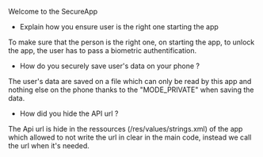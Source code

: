 Welcome to the SecureApp

- Explain how you ensure user is the right one starting the app

To make sure that the person is the right one, on starting the app, to unlock the app,
the user has to pass a biometric authentification.



- How do you securely save user's data on your phone ?

The user's data are saved on a file which can only be read by this app and nothing else
on the phone thanks to the "MODE_PRIVATE" when saving the data.


- How did you hide the API url ?

The Api url is hide in the ressources (/res/values/strings.xml) of the app which allowed to not write the url in clear
in the main code, instead we call the url when it's needed.